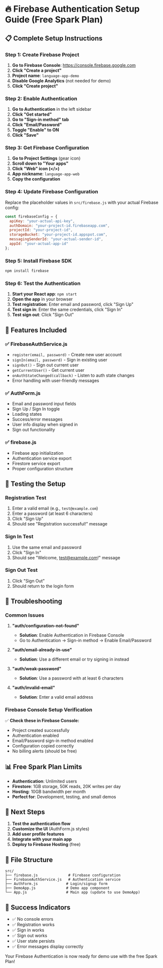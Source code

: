 # 🔥 Firebase Authentication Setup Guide (Free Spark Plan)

## 📋 **Complete Setup Instructions**

### **Step 1: Create Firebase Project**

1. **Go to Firebase Console**: https://console.firebase.google.com
2. **Click "Create a project"**
3. **Project name**: `language-app-demo`
4. **Disable Google Analytics** (not needed for demo)
5. **Click "Create project"**

### **Step 2: Enable Authentication**

1. **Go to Authentication** in the left sidebar
2. **Click "Get started"**
3. **Go to "Sign-in method" tab**
4. **Click "Email/Password"**
5. **Toggle "Enable" to ON**
6. **Click "Save"**

### **Step 3: Get Firebase Configuration**

1. **Go to Project Settings** (gear icon)
2. **Scroll down to "Your apps"**
3. **Click "Web" icon (</>)**
4. **App nickname**: `language-app-web`
5. **Copy the configuration**

### **Step 4: Update Firebase Configuration**

Replace the placeholder values in `src/firebase.js` with your actual Firebase config:

```javascript
const firebaseConfig = {
  apiKey: "your-actual-api-key",
  authDomain: "your-project-id.firebaseapp.com",
  projectId: "your-project-id",
  storageBucket: "your-project-id.appspot.com",
  messagingSenderId: "your-actual-sender-id",
  appId: "your-actual-app-id"
};
```

### **Step 5: Install Firebase SDK**

```bash
npm install firebase
```

### **Step 6: Test the Authentication**

1. **Start your React app**: `npm start`
2. **Open the app** in your browser
3. **Test registration**: Enter email and password, click "Sign Up"
4. **Test sign in**: Enter the same credentials, click "Sign In"
5. **Test sign out**: Click "Sign Out"

## 🎯 **Features Included**

### ✅ **FirebaseAuthService.js**
- `register(email, password)` - Create new user account
- `signIn(email, password)` - Sign in existing user
- `signOut()` - Sign out current user
- `getCurrentUser()` - Get current user
- `onAuthStateChanged(callback)` - Listen to auth state changes
- Error handling with user-friendly messages

### ✅ **AuthForm.js**
- Email and password input fields
- Sign Up / Sign In toggle
- Loading states
- Success/error messages
- User info display when signed in
- Sign out functionality

### ✅ **firebase.js**
- Firebase app initialization
- Authentication service export
- Firestore service export
- Proper configuration structure

## 🧪 **Testing the Setup**

### **Registration Test**
1. Enter a valid email (e.g., `test@example.com`)
2. Enter a password (at least 6 characters)
3. Click "Sign Up"
4. Should see "Registration successful!" message

### **Sign In Test**
1. Use the same email and password
2. Click "Sign In"
3. Should see "Welcome, test@example.com!" message

### **Sign Out Test**
1. Click "Sign Out"
2. Should return to the login form

## 🔧 **Troubleshooting**

### **Common Issues**

1. **"auth/configuration-not-found"**
   - **Solution**: Enable Authentication in Firebase Console
   - Go to Authentication → Sign-in method → Enable Email/Password

2. **"auth/email-already-in-use"**
   - **Solution**: Use a different email or try signing in instead

3. **"auth/weak-password"**
   - **Solution**: Use a password with at least 6 characters

4. **"auth/invalid-email"**
   - **Solution**: Enter a valid email address

### **Firebase Console Setup Verification**

✅ **Check these in Firebase Console:**
- Project created successfully
- Authentication enabled
- Email/Password sign-in method enabled
- Configuration copied correctly
- No billing alerts (should be free)

## 📊 **Free Spark Plan Limits**

- **Authentication**: Unlimited users
- **Firestore**: 1GB storage, 50K reads, 20K writes per day
- **Hosting**: 10GB bandwidth per month
- **Perfect for**: Development, testing, and small demos

## 🚀 **Next Steps**

1. **Test the authentication flow**
2. **Customize the UI** (AuthForm.js styles)
3. **Add user profile features**
4. **Integrate with your main app**
5. **Deploy to Firebase Hosting** (free)

## 📁 **File Structure**

```
src/
├── firebase.js              # Firebase configuration
├── FirebaseAuthService.js   # Authentication service
├── AuthForm.js             # Login/signup form
├── DemoApp.js              # Demo app component
└── App.js                  # Main app (update to use DemoApp)
```

## 🎉 **Success Indicators**

- ✅ No console errors
- ✅ Registration works
- ✅ Sign in works
- ✅ Sign out works
- ✅ User state persists
- ✅ Error messages display correctly

Your Firebase Authentication is now ready for demo use with the free Spark Plan!
